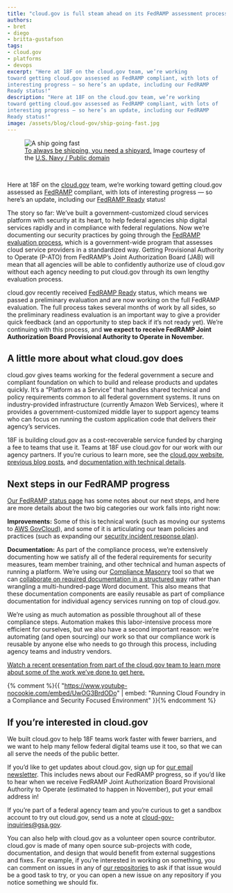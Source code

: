 ```yaml
---
title: "cloud.gov is full steam ahead on its FedRAMP assessment process"
authors:
- bret
- diego
- britta-gustafson
tags:
- cloud.gov
- platforms
- devops
excerpt: "Here at 18F on the cloud.gov team, we’re working
toward getting cloud.gov assessed as FedRAMP compliant, with lots of
interesting progress — so here’s an update, including our FedRAMP
Ready status!"
description: "Here at 18F on the cloud.gov team, we’re working
toward getting cloud.gov assessed as FedRAMP compliant, with lots of
interesting progress — so here’s an update, including our FedRAMP
Ready status!"
image: /assets/blog/cloud-gov/ship-going-fast.jpg
---
```

<figure>
	<img src="{{site.baseurl}}/assets/blog/cloud-gov/ship-going-fast.jpg" alt="A ship going fast">
	<figcaption><a href="https://18f.gsa.gov/2015/10/09/cloud-gov-launch/">To always be shipping, you need a shipyard.</a> Image courtesy of the <a href="https://www.flickr.com/photos/usnavy/8428935049/">U.S. Navy / Public domain</a></figcaption>
</figure>
<br>

Here at 18F on the [cloud.gov](https://cloud.gov/) team, we’re working
toward getting cloud.gov assessed as
[FedRAMP](https://www.fedramp.gov/) compliant, with lots of
interesting progress — so here’s an update, including our [FedRAMP
Ready](https://marketplace.fedramp.gov/#/product/18f-cloudgov?sort=productName&productNameSearch=18f)
status!

The story so far: We’ve built a government-customized cloud services
platform with security at its heart, to help federal agencies ship
digital services rapidly and in compliance with federal regulations. Now
we’re documenting our security practices by going through the [FedRAMP
evaluation process](https://www.fedramp.gov/about-us/about/), which is
a government-wide program that assesses cloud service providers in a
standardized way. Getting Provisional Authority to Operate (P-ATO) from
FedRAMP’s Joint Authorization Board (JAB) will mean that all agencies
will be able to confidently authorize use of cloud.gov without each
agency needing to put cloud.gov through its own lengthy evaluation
process.

cloud.gov recently received [FedRAMP
Ready](https://marketplace.fedramp.gov/#/product/18f-cloudgov?sort=productName&productNameSearch=18f)
status, which means we passed a preliminary evaluation and are now
working on the full FedRAMP evaluation. The full process takes several
months of work by all sides, so the preliminary readiness evaluation is
an important way to give a provider quick feedback (and an opportunity
to step back if it’s not ready yet). We’re continuing with this process,
and **we expect to receive FedRAMP Joint Authorization Board Provisional
Authority to Operate in November.**

A little more about what cloud.gov does
---------------------------------------

cloud.gov gives teams working for the federal government a secure and
compliant foundation on which to build and release products and updates
quickly. It’s a “Platform as a Service” that handles shared technical
and policy requirements common to all federal government systems. It
runs on industry-provided infrastructure (currently Amazon Web
Services), where it provides a government-customized middle layer to
support agency teams who can focus on running the custom application
code that delivers their agency’s services.

18F is building cloud.gov as a cost-recoverable service funded by
charging a fee to teams that use it. Teams at 18F use cloud.gov for our
work with our agency partners. If you’re curious to learn more, see the
[cloud.gov website](https://cloud.gov/), [previous blog
posts](https://18f.gsa.gov/tags/cloud-gov/), and
[documentation with technical details](https://docs.cloud.gov/intro/overview/what-is-cloudgov/).

Next steps in our FedRAMP progress
----------------------------------

[Our FedRAMP status
page](https://marketplace.fedramp.gov/#/product/18f-cloudgov?sort=productName&productNameSearch=18f)
has some notes about our next steps, and here are more details about the
two big categories our work falls into right now:

**Improvements:** Some of this is technical work (such as moving our
systems to [AWS GovCloud](https://aws.amazon.com/govcloud-us/)), and
some of it is articulating our team policies and practices (such as
expanding our [security incident response
plan](https://docs.cloud.gov/ops/security-ir/)).

**Documentation:** As part of the compliance process, we’re extensively
documenting how we satisfy all of the federal requirements for security
measures, team member training, and other technical and human aspects of
running a platform. We’re using our [Compliance
Masonry](https://github.com/opencontrol/compliance-masonry) tool so
that we can [collaborate on required documentation in a structured
way](https://github.com/18F/cg-compliance) rather than wrangling a
multi-hundred-page Word document. This also means that these
documentation components are easily reusable as part of compliance
documentation for individual agency services running on top of
cloud.gov.

We’re using as much automation as possible throughout all of these
compliance steps. Automation makes this labor-intensive process more
efficient for ourselves, but we also have a second important reason:
we’re automating (and open sourcing) our work so that our compliance
work is reusable by anyone else who needs to go through this process,
including agency teams and industry vendors.

[Watch a recent presentation from part of the cloud.gov team to learn
more about some of the work we’ve done to get here.](https://www.youtube-nocookie.com/embed/UwOG3BrdODo)

{% comment %}{{ "https://www.youtube-nocookie.com/embed/UwOG3BrdODo" | embed: "Running Cloud Foundry in a Compliance and Security Focused Environment" }}{% endcomment %}

If you’re interested in cloud.gov
---------------------------------

We built cloud.gov to help 18F teams work faster with fewer barriers,
and we want to help many fellow federal digital teams use it too, so
that we can all serve the needs of the public better.

If you’d like to get updates about cloud.gov, sign up for [our email
newsletter](https://cloud.gov/#contact). This includes news about our
FedRAMP progress, so if you’d like to hear when we receive FedRAMP Joint
Authorization Board Provisional Authority to Operate (estimated to
happen in November), put your email address in!

If you’re part of a federal agency team and you’re curious to get a
sandbox account to try out cloud.gov, send us a note at
[cloud-gov-inquiries@gsa.gov](mailto:cloud-gov-inquiries@gsa.gov).

You can also help with cloud.gov as a volunteer open source contributor.
cloud.gov is made of many open source sub-projects with code,
documentation, and design that would benefit from external suggestions
and fixes. For example, if you’re interested in working on something,
you can comment on issues in any of [our
repositories](https://docs.cloud.gov/ops/repos/) to ask if that issue
would be a good task to try, or you can open a new issue on any
repository if you notice something we should fix.
